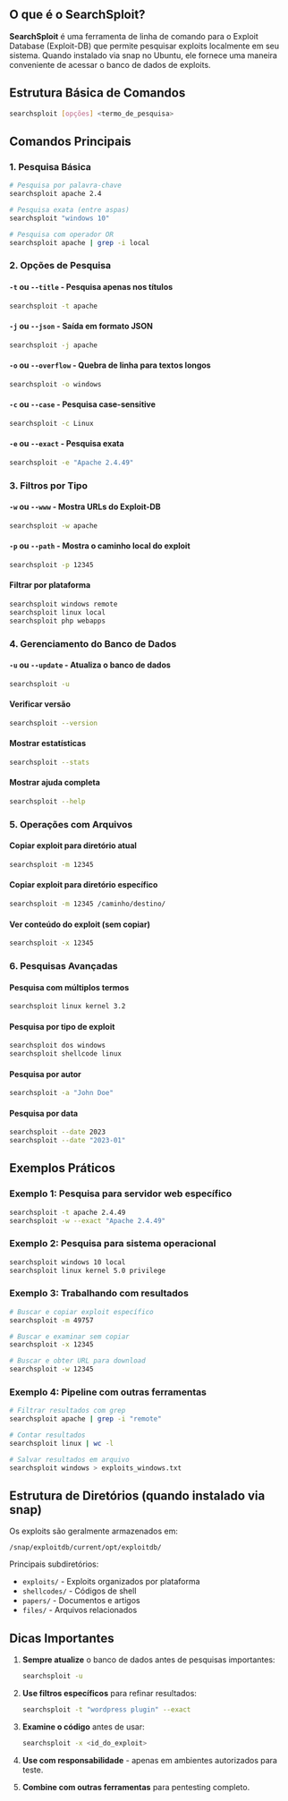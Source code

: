## O que é o SearchSploit?
**SearchSploit** é uma ferramenta de linha de comando para o Exploit Database (Exploit-DB) que permite pesquisar exploits localmente em seu sistema. Quando instalado via snap no Ubuntu, ele fornece uma maneira conveniente de acessar o banco de dados de exploits.

## Estrutura Básica de Comandos
```bash
searchsploit [opções] <termo_de_pesquisa>
```

## Comandos Principais

### 1. Pesquisa Básica
```bash
# Pesquisa por palavra-chave
searchsploit apache 2.4

# Pesquisa exata (entre aspas)
searchsploit "windows 10"

# Pesquisa com operador OR
searchsploit apache | grep -i local
```

### 2. Opções de Pesquisa

#### `-t` ou `--title` - Pesquisa apenas nos títulos
```bash
searchsploit -t apache
```

#### `-j` ou `--json` - Saída em formato JSON
```bash
searchsploit -j apache
```

#### `-o` ou `--overflow` - Quebra de linha para textos longos
```bash
searchsploit -o windows
```

#### `-c` ou `--case` - Pesquisa case-sensitive
```bash
searchsploit -c Linux
```

#### `-e` ou `--exact` - Pesquisa exata
```bash
searchsploit -e "Apache 2.4.49"
```

### 3. Filtros por Tipo

#### `-w` ou `--www` - Mostra URLs do Exploit-DB
```bash
searchsploit -w apache
```

#### `-p` ou `--path` - Mostra o caminho local do exploit
```bash
searchsploit -p 12345
```

#### Filtrar por plataforma
```bash
searchsploit windows remote
searchsploit linux local
searchsploit php webapps
```

### 4. Gerenciamento do Banco de Dados

#### `-u` ou `--update` - Atualiza o banco de dados
```bash
searchsploit -u
```

#### Verificar versão
```bash
searchsploit --version
```

#### Mostrar estatísticas
```bash
searchsploit --stats
```

#### Mostrar ajuda completa
```bash
searchsploit --help
```

### 5. Operações com Arquivos

#### Copiar exploit para diretório atual
```bash
searchsploit -m 12345
```

#### Copiar exploit para diretório específico
```bash
searchsploit -m 12345 /caminho/destino/
```

#### Ver conteúdo do exploit (sem copiar)
```bash
searchsploit -x 12345
```

### 6. Pesquisas Avançadas

#### Pesquisa com múltiplos termos
```bash
searchsploit linux kernel 3.2
```

#### Pesquisa por tipo de exploit
```bash
searchsploit dos windows
searchsploit shellcode linux
```

#### Pesquisa por autor
```bash
searchsploit -a "John Doe"
```

#### Pesquisa por data
```bash
searchsploit --date 2023
searchsploit --date "2023-01"
```

## Exemplos Práticos

### Exemplo 1: Pesquisa para servidor web específico
```bash
searchsploit -t apache 2.4.49
searchsploit -w --exact "Apache 2.4.49"
```

### Exemplo 2: Pesquisa para sistema operacional
```bash
searchsploit windows 10 local
searchsploit linux kernel 5.0 privilege
```

### Exemplo 3: Trabalhando com resultados
```bash
# Buscar e copiar exploit específico
searchsploit -m 49757

# Buscar e examinar sem copiar
searchsploit -x 12345

# Buscar e obter URL para download
searchsploit -w 12345
```

### Exemplo 4: Pipeline com outras ferramentas
```bash
# Filtrar resultados com grep
searchsploit apache | grep -i "remote"

# Contar resultados
searchsploit linux | wc -l

# Salvar resultados em arquivo
searchsploit windows > exploits_windows.txt
```

## Estrutura de Diretórios (quando instalado via snap)

Os exploits são geralmente armazenados em:
```
/snap/exploitdb/current/opt/exploitdb/
```

Principais subdiretórios:
- `exploits/` - Exploits organizados por plataforma
- `shellcodes/` - Códigos de shell
- `papers/` - Documentos e artigos
- `files/` - Arquivos relacionados

## Dicas Importantes

1. **Sempre atualize** o banco de dados antes de pesquisas importantes:
   ```bash
   searchsploit -u
   ```

2. **Use filtros específicos** para refinar resultados:
   ```bash
   searchsploit -t "wordpress plugin" --exact
   ```

3. **Examine o código** antes de usar:
   ```bash
   searchsploit -x <id_do_exploit>
   ```

4. **Use com responsabilidade** - apenas em ambientes autorizados para teste.

5. **Combine com outras ferramentas** para pentesting completo.
